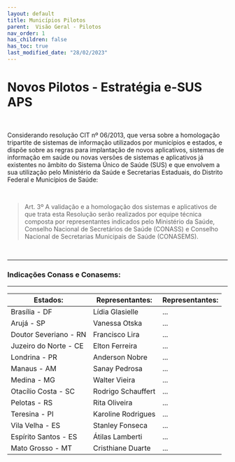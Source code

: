 ```yaml
---
layout: default
title: Municípios Pilotos
parent:  Visão Geral - Pilotos
nav_order: 1
has_children: false
has_toc: true
last_modified_date: "28/02/2023"
---
```


<link rel="stylesheet" href="https://stackpath.bootstrapcdn.com/bootstrap/4.1.3/css/bootstrap.min.css" integrity="sha384-MCw98/SFnGE8fJT3GXwEOngsV7Zt27NXFoaoApmYm81iuXoPkFOJwJ8ERdknLPMO" crossorigin="anonymous">
<link rel="stylesheet" type="text/css" href="../estilos.css">

<h1> Novos Pilotos - Estratégia e-SUS APS </h1>

<br>

Considerando resolução CIT nº 06/2013, que versa sobre a homologação tripartite de sistemas de informação utilizados por municípios e estados, e dispõe sobre as regras para implantação de novos aplicativos, sistemas de informação em saúde ou novas versões de sistemas e aplicativos já existentes no âmbito do Sistema Único de Saúde (SUS) e que envolvem a sua utilização pelo Ministério da Saúde e Secretarias Estaduais, do Distrito Federal e Municípios de Saúde:

<br>

>Art. 3º A validação e a homologação dos sistemas e aplicativos de que trata esta Resolução serão realizados por equipe técnica composta por representantes indicados pelo Ministério da Saúde, Conselho Nacional de Secretários de Saúde (CONASS) e Conselho Nacional de Secretarias Municipais de Saúde (CONASEMS).

<br>

<hr>

### **Indicações Conass e Conasems:**

<hr>

<table class="table">
  <thead class="thead-dark">
    <tr>      
      <th scope="col">Estados:</th>
      <th scope="col">Representantes:</th>    
      <th scope="col">Representantes:</th>      
    </tr>
  </thead>
  <tbody>
    <tr>      
      <td>Brasília - DF</td>
      <td>Lídia Glasielle</td>
      <td>...</td>      
    </tr>
    <tr>      
      <td>Arujá - SP</td>
      <td>Vanessa Otska</td>   
      <td>...</td>    
    </tr>
    <tr>      
      <td>Doutor Severiano - RN</td>
      <td>Francisco Lira</td>
      <td>...</td>          
    </tr>
    <tr>      
      <td>Juzeiro do Norte - CE</td>
      <td>Elton Ferreira</td> 
      <td>...</td>        
    </tr>
    <tr>      
      <td>Londrina - PR</td>
      <td>Anderson Nobre</td>
      <td>...</td>            
    </tr>
    <tr>      
      <td>Manaus - AM</td>
      <td>Sanay Pedrosa</td> 
      <td>...</td>        
    </tr>
    <tr>      
      <td>Medina - MG</td>
      <td>Walter Vieira</td>
      <td>...</td>            
    </tr>    
    <tr>      
      <td>Otacílio Costa - SC</td>
      <td>Rodrigo Schauffert</td>
      <td>...</td>          
    </tr>
     <tr>      
      <td>Pelotas - RS</td>
      <td>Rita Oliveira</td>
      <td>...</td>           
    </tr>
     <tr>      
      <td>Teresina - PI</td>
      <td>Karoline Rodrigues</td> 
      <td>...</td>           
    </tr>
     <tr>      
      <td>Vila Velha - ES</td>
      <td>Stanley Fonseca</td>
      <td>...</td>           
    </tr>
     <tr>      
      <td>Espírito Santos - ES</td>
      <td>Átilas Lamberti</td> 
      <td>...</td>      
    </tr>
    <tr>      
      <td>Mato Grosso - MT</td>
      <td>Cristhiane Duarte</td>
      <td>...</td>
    </tr>     
  </tbody>
</table>

